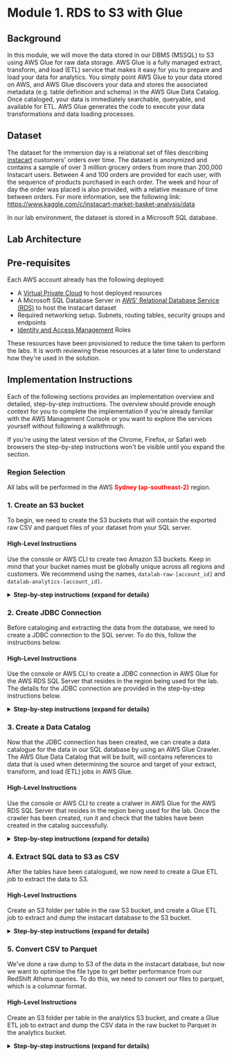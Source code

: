 # Module 1. RDS to S3 with Glue
## Background
In this module, we will move the data stored in our DBMS (MSSQL) to S3 using AWS Glue for raw data storage. AWS Glue is a fully managed extract, transform, and load (ETL) service that makes it easy for you to prepare and load your data for analytics.  You simply point AWS Glue to your data stored on AWS, and AWS Glue discovers your data and stores the associated metadata (e.g. table definition and schema) in the AWS Glue Data Catalog. Once cataloged, your data is immediately searchable, queryable, and available for ETL. AWS Glue generates the code to execute your data transformations and data loading processes. 


## Dataset
The dataset for the immersion day is a relational set of files describing [instacart](https://www.instacart.com) customers' orders over time. The dataset is anonymized and contains a sample of over 3 million grocery orders from more than 200,000 Instacart users. Between 4 and 100 orders are provided for each user, with the sequence of products purchased in each order. The week and hour of day the order was placed is also provided, with a relative measure of time between orders. For more information, see the following link: https://www.kaggle.com/c/instacart-market-basket-analysis/data

In our lab environment, the dataset is stored in a Microsoft SQL database.

## Lab Architecture 


## Pre-requisites
Each AWS account already has the following deployed:
- A [Virtual Private Cloud](https://aws.amazon.com/vpc/) to host deployed resources
- A Microsoft SQL Database Server in [AWS' Relational Database Service (RDS)](https://aws.amazon.com/rds/) to host the Instacart dataset
- Required networking setup. Subnets, routing tables, security groups and endpoints
- [Identity and Access Management](https://aws.amazon.com/iam/) Roles

These resources have been provisioned to reduce the time taken to perform the labs. It is worth reviewing these resources at a later time to understand how they're used in the solution.

## Implementation Instructions
Each of the following sections provides an implementation overview and detailed, step-by-step instructions. The overview should provide enough context for you to complete the implementation if you're already familiar with the AWS Management Console or you want to explore the services yourself without following a walkthrough.

If you're using the latest version of the Chrome, Firefox, or Safari web browsers the step-by-step instructions won't be visible until you expand the section.

### Region Selection
All labs will be performed in the AWS <span style="color:red">**Sydney (ap-southeast-2)**</span> region.

### 1. Create an S3 bucket 
To begin, we need to create the S3 buckets that will contain the exported raw CSV and parquet files of your dataset from your SQL server.

#### High-Level Instructions
Use the console or AWS CLI to create two Amazon S3 buckets. Keep in mind that your bucket names must be globally unique across all regions and customers. We recommend using the names, `datalab-raw-[account_id]` and `datalab-analytics-[account_id]`.

<details>
<summary><strong>Step-by-step instructions (expand for details)</strong></summary><p>

1. In the AWS Management Console choose **Services** then select **S3** under Storage.

2. Choose **+ Create Bucket**

3. Provide a globally unique name for your bucket such as `datalab-raw-[account_id]`.

4. Select the Region for this workshop from the dropdown.

5. Choose **Create** in the lower left of the dialog without selecting a bucket to copy settings from.

6. Choose **+ Create Bucket**

7. Provide a globally unique name for your bucket such as `datalab-analytics-[account_id]`.

8. Select the Region for this workshop from the dropdown.

9. Choose **Create** in the lower left of the dialog without selecting a bucket to copy settings from.

</p></details>


### 2. Create JDBC Connection 
Before cataloging and extracting the data from the database, we need to create a JDBC connection to the SQL server. To do this, follow the instructions below.

#### High-Level Instructions
Use the console or AWS CLI to create a JDBC connection in AWS Glue for the AWS RDS SQL Server that resides in the region being used for the lab. The details for the JDBC connection are provided in the step-by-step instructions below.

<details>
<summary><strong>Step-by-step instructions (expand for details)</strong></summary><p>

1. In the AWS Management Console choose **Services** then select **Glue**. Ensure that the region is set to **ap-southeast-2**.

2. To add a connection in the AWS Glue console, choose **Add Connection**. The wizard guides you through adding the properties that are required to create a JDBC connection to a data store. Use the following properties:

| Property                   | Value                  |
| -------------------------- |:----------------------:|
| Connection name            | SQL Server             |
| Connection type            | Amazon RDS             |
| Database engine            | Microsoft SQL Server   |
| Require SSL connection     | False                  |

Click **Next**

| Property         | Value                      |
| ---------------- |:--------------------------:|
| Instance         | Datalab                    |
| Database Name    | <select the only option>   |
| Username         | dataadmin                  |
| Password         | <askme>                    |

3. On the review page, take note of the Security Group ID. Click **Next** then **Finish**.

4. To allow glue to access our database, we need to add the security group ID to the database firewall. In the AWS Management Console, choose **Services** then **RDS**

5. Under **Instances**, select the `datalab` instance and find the **Inbound Security Group** rule under **Security group**. Select the security group.

6. Choose thew **Inbound** tab, then select **Edit**. 

7. Add the following rule:

| Type        | Protocol | Port Range | Source                     | Description | 
| ----------- |:--------:|:----------:|:--------------------------:|:-----------:|
| All Traffic | All      | 0 - 65535  | Custom `Security Group ID` |             | 

Click **Save**.

8. Now that the database firewall has been ammended to allow traffic from Glue, we can test the connection. Head back to the **Glue** service in the console and select **Connections**. Select the connection and choose **Test Connection**. This should come back successful.
</details>

### 3. Create a Data Catalog
Now that the JDBC connection has been created, we can create a data catalogue for the data in our SQL database by using an AWS Glue Crawler. The AWS Glue Data Catalog that will be built, will contains references to data that is used when determining the source and target of your extract, transform, and load (ETL) jobs in AWS Glue.

#### High-Level Instructions
Use the console or AWS CLI to create a cralwer in AWS Glue for the AWS RDS SQL Server that resides in the region being used for the lab. Once the crawler has been created, run it and check that the tables have been created in the catalog successfully.

<details>
<summary><strong>Step-by-step instructions (expand for details)</strong></summary><p>

1. Click on **Crawlers** on the left side of the page, and select **Add crawler**. 

2. For the crawler name, specify `instacart-rds` then select **Next**.

3. Choose **JDBC** as the datastore. Select the SQL Server connection created earlier. Under the include path, type `instacart` (the database name), then select **Next**.

4. Select **No**, then click **Next**.

5. Under the **IAM Role**, select `AWSGlueServiceRole-DataLab`, then select **Next**.

6. Under **Frequency**, select **Run On Demand** then select **Next**.

7. Select **Add Database** and choose the name `instacart-rds` then select **Next**, then **Finsh**.

8. Select the `instacart-rds` crawler and click **Run crawler**.

9. Once the crawler completes, note the number of tables added. Click on **Tables** and note the new tables created.
</details>

### 4. Extract SQL data to S3 as CSV
After the tables have been catalogued, we now need to create a Glue ETL job to extract the data to S3. 

#### High-Level Instructions
Create an S3 folder per table in the raw S3 bucket, and create a Glue ETL job to extract and dump the instacart database to the S3 bucket.

<details>
<summary><strong>Step-by-step instructions (expand for details)</strong></summary><p>

1. In the AWS Management Console choose **Services** then select **S3** under Storage.

2. Select the **S3** bucket `datalab-raw-[account_id]` then create the following folders:
    - aisles
    - departments
    - order_products_prior
    - order_products_train
    - orders
    - products

3. Navigate back to the **Glue** service, click on **Jobs** on the left side of the page, and select **Add job**. 

4. For the Job name, specify `rds2csv` and choose `AWSGlueServiceRole-DataLab`. Select **A new script to be authored by you**, then select **Python** as the **ETL Language**. Leave everything else as default, then select **Next**.

5. Select the **SQL Server** connection then select **Next**. Select **Save job and edit script**. Copy and paste the following, while changing the s3bucket variable.
 
 ```Python
import sys
from awsglue.transforms import *
from awsglue.utils import getResolvedOptions
from pyspark.context import SparkContext
from awsglue.context import GlueContext
from awsglue.job import Job

## @params: [JOB_NAME]
args = getResolvedOptions(sys.argv, ['JOB_NAME'])

sc = SparkContext()
glueContext = GlueContext(sc)
spark = glueContext.spark_session
job = Job(glueContext)

job.init(args['JOB_NAME'], args)

s3bucket = "datalab-raw-12345678912"

#Aisles
datasource0 = glueContext.create_dynamic_frame.from_catalog(database = "instacart-rds", table_name = "instacart_dbo_aisles", transformation_ctx = "datasource0")
applymapping1 = ApplyMapping.apply(frame = datasource0, mappings = [("aisle_id", "long", "aisle_id", "long"), ("aisle", "string", "aisle", "string")], transformation_ctx = "applymapping1")
datasink2 = glueContext.write_dynamic_frame.from_options(frame = applymapping1, connection_type = "s3", connection_options = {"path": "s3://" + s3bucket +  "/" + "aisles" }, format = "csv", transformation_ctx = "datasink2")

#Departments
datasource0 = glueContext.create_dynamic_frame.from_catalog(database = "instacart-rds", table_name = "instacart_dbo_departments", transformation_ctx = "datasource0")
applymapping1 = ApplyMapping.apply(frame = datasource0, mappings = [("department_id", "long", "department_id", "long"), ("department", "string", "department", "string")], transformation_ctx = "applymapping1")
datasink2 = glueContext.write_dynamic_frame.from_options(frame = applymapping1, connection_type = "s3", connection_options = {"path": "s3://" + s3bucket +  "/" + "departments"}, format = "csv", transformation_ctx = "datasink2")

#Order Products Prior
datasource0 = glueContext.create_dynamic_frame.from_catalog(database = "instacart-rds", table_name = "instacart_dbo_order_products__prior", transformation_ctx = "datasource0")
applymapping1 = ApplyMapping.apply(frame = datasource0, mappings = [("order_id", "long", "order_id", "long"), ("product_id", "long", "product_id", "long"), ("add_to_cart_order", "long", "add_to_cart_order", "long"), ("reordered", "long", "reordered", "long")], transformation_ctx = "applymapping1")
datasink2 = glueContext.write_dynamic_frame.from_options(frame = applymapping1, connection_type = "s3", connection_options = {"path": "s3://" + s3bucket +  "/" + "order_products_prior"}, format = "csv", transformation_ctx = "datasink2")

#Order Products Train
datasource0 = glueContext.create_dynamic_frame.from_catalog(database = "instacart-rds", table_name = "instacart_dbo_order_products__train", transformation_ctx = "datasource0")
applymapping1 = ApplyMapping.apply(frame = datasource0, mappings = [("order_id", "long", "order_id", "long"), ("product_id", "long", "product_id", "long"), ("add_to_cart_order", "long", "add_to_cart_order", "long"), ("reordered", "long", "reordered", "long")], transformation_ctx = "applymapping1")
datasink2 = glueContext.write_dynamic_frame.from_options(frame = applymapping1, connection_type = "s3", connection_options = {"path": "s3://" + s3bucket +  "/" + "order_products_train"}, format = "csv", transformation_ctx = "datasink2")

#Orders
datasource0 = glueContext.create_dynamic_frame.from_catalog(database = "instacart-rds", table_name = "instacart_dbo_orders", transformation_ctx = "datasource0")
applymapping1 = ApplyMapping.apply(frame = datasource0, mappings = [("order_id", "long", "order_id", "long"), ("user_id", "long", "user_id", "long"), ("eval_set", "string", "eval_set", "string"), ("order_number", "long", "order_number", "long"), ("order_dow", "long", "order_dow", "long"), ("order_hour_of_day", "long", "order_hour_of_day", "long"), ("days_since_prior_order", "double", "days_since_prior_order", "double")], transformation_ctx = "applymapping1")
datasink2 = glueContext.write_dynamic_frame.from_options(frame = applymapping1, connection_type = "s3", connection_options = {"path": "s3://" + s3bucket +  "/" + "orders"}, format = "csv", transformation_ctx = "datasink2")

#Products
datasource0 = glueContext.create_dynamic_frame.from_catalog(database = "instacart-rds", table_name = "instacart_dbo_products", transformation_ctx = "datasource0")
applymapping1 = ApplyMapping.apply(frame = datasource0, mappings = [("product_id", "long", "product_id", "long"), ("product_name", "string", "product_name", "string"), ("aisle_id", "long", "aisle_id", "long"), ("department_id", "long", "department_id", "long")], transformation_ctx = "applymapping1")
datasink2 = glueContext.write_dynamic_frame.from_options(frame = applymapping1, connection_type = "s3", connection_options = {"path": "s3://" + s3bucket +  "/" + "products"}, format = "csv", transformation_ctx = "datasink2")

job.commit()
 ```

6. Click **Save** then click the **X** on the far top right corner to close the window.

7. Select the ETL job created and selection **Action** -> **Run Job**. 

8. Once complete, go to the **S3** service, select the raw bucket, and analyze the contents of each folder. You should see files that have been created.

</details>

### 5. Convert CSV to Parquet
We've done a raw dump to S3 of the data in the instacart database, but now we want to optimise the file type to get better performance from our RedShift Athena queries. To do this, we need to convert our files to parquet, which is a columnar format. 

#### High-Level Instructions
Create an S3 folder per table in the analytics S3 bucket, and create a Glue ETL job to extract and dump the CSV data in the raw bucket to Parquet in the analytics bucket.

<details>
<summary><strong>Step-by-step instructions (expand for details)</strong></summary><p>

1. Click on **Crawlers** on the left side of the page, and select **Add crawler**. 

2. For the crawler name, specify `instacart-csv` then select **Next**.

3. Choose **S3** as the datastore. Select to crawl data in the **Specified path in my account**, and specify the raw bucket. i.e. s3://datalab-raw-12345678912/. Select **Next**.

4. Select **No**, then click **Next**.

5. Under the **IAM Role**, select `AWSGlueServiceRole-DataLab`, then select **Next**.

6. Under **Frequency**, select **Run On Demand** then select **Next**.

7. Select **Add Database** and choose the name `instacart-csv` then select **Next**, then **Finsh**.

8. Select the `instacart-csv` crawler and click **Run crawler**.

9. Once the crawler completes, note the number of tables added. Click on **Tables** and note the new tables created.

10. In the AWS Management Console choose **Services** then select **S3** under Storage.

11. Select the **S3** bucket `datalab-analytics-[account_id]` then create the following folders:
    - aisles
    - departments
    - order_products_prior
    - order_products_train
    - orders
    - products

3. Navigate back to the **Glue** service, click on **Jobs** on the left side of the page, and select **Add job**. 

4. For the Job name, specify `csv2parq` and choose `AWSGlueServiceRole-DataLab`. Select **A new script to be authored by you**, then select **Python** as the **ETL Language**. Leave everything else as default, then select **Next**.

5. Select **Next** under *Connections** then select **Save job and edit script**. Copy and paste the following, while changing the s3bucket variable.
 
 ```Python
import sys
from awsglue.transforms import *
from awsglue.utils import getResolvedOptions
from pyspark.context import SparkContext
from awsglue.context import GlueContext
from awsglue.job import Job

## @params: [JOB_NAME]
args = getResolvedOptions(sys.argv, ['JOB_NAME'])

sc = SparkContext()
glueContext = GlueContext(sc)
spark = glueContext.spark_session
job = Job(glueContext)

job.init(args['JOB_NAME'], args)

s3bucket = "datalab-analytics-12345678912"

datasource0 = glueContext.create_dynamic_frame.from_catalog(database = "instacart-s3", table_name = "aisles", transformation_ctx = "datasource0")
applymapping1 = ApplyMapping.apply(frame = datasource0, mappings = [("aisle_id", "long", "aisle_id", "long"), ("aisle", "string", "aisle", "string")], transformation_ctx = "applymapping1")
datasink2 = glueContext.write_dynamic_frame.from_options(frame = applymapping1, connection_type = "s3", connection_options = {"path": "s3://" + s3buckets + "/" + "aisles" }, format = "parquet", transformation_ctx = "datasink2")

datasource0 = glueContext.create_dynamic_frame.from_catalog(database = "instacart-s3", table_name = "departments", transformation_ctx = "datasource0")
applymapping1 = ApplyMapping.apply(frame = datasource0, mappings = [("department_id", "long", "department_id", "long"), ("department", "string", "department", "string")], transformation_ctx = "applymapping1")
datasink2 = glueContext.write_dynamic_frame.from_options(frame = applymapping1, connection_type = "s3", connection_options = {"path": "s3://" + s3buckets + "/" + "departments"}, format = "parquet", transformation_ctx = "datasink2")

datasource0 = glueContext.create_dynamic_frame.from_catalog(database = "instacart-s3", table_name = "order_products_prior", transformation_ctx = "datasource0")
applymapping1 = ApplyMapping.apply(frame = datasource0, mappings = [("order_id", "long", "order_id", "long"), ("product_id", "long", "product_id", "long"), ("add_to_cart_order", "long", "add_to_cart_order", "long"), ("reordered", "long", "reordered", "long")], transformation_ctx = "applymapping1")
datasink2 = glueContext.write_dynamic_frame.from_options(frame = applymapping1, connection_type = "s3", connection_options = {"path": "s3://datalab-analytics-467751274256/" + "order_products_prior"}, format = "parquet", transformation_ctx = "datasink2")

datasource0 = glueContext.create_dynamic_frame.from_catalog(database = "instacart-s3", table_name = "order_products_train", transformation_ctx = "datasource0")
applymapping1 = ApplyMapping.apply(frame = datasource0, mappings = [("order_id", "long", "order_id", "long"), ("product_id", "long", "product_id", "long"), ("add_to_cart_order", "long", "add_to_cart_order", "long"), ("reordered", "long", "reordered", "long")], transformation_ctx = "applymapping1")
datasink2 = glueContext.write_dynamic_frame.from_options(frame = applymapping1, connection_type = "s3", connection_options = {"path": "s3://datalab-analytics-467751274256/" + "order_products_train"}, format = "parquet", transformation_ctx = "datasink2")

datasource0 = glueContext.create_dynamic_frame.from_catalog(database = "instacart-s3", table_name = "orders", transformation_ctx = "datasource0")
applymapping1 = ApplyMapping.apply(frame = datasource0, mappings = [("order_id", "long", "order_id", "long"), ("user_id", "long", "user_id", "long"), ("eval_set", "string", "eval_set", "string"), ("order_number", "long", "order_number", "long"), ("order_dow", "long", "order_dow", "long"), ("order_hour_of_day", "long", "order_hour_of_day", "long"), ("days_since_prior_order", "double", "days_since_prior_order", "double")], transformation_ctx = "applymapping1")
datasink2 = glueContext.write_dynamic_frame.from_options(frame = applymapping1, connection_type = "s3", connection_options = {"path": "s3://datalab-analytics-467751274256/" + "orders"}, format = "parquet", transformation_ctx = "datasink2")

datasource0 = glueContext.create_dynamic_frame.from_catalog(database = "instacart-s3", table_name = "products", transformation_ctx = "datasource0")
applymapping1 = ApplyMapping.apply(frame = datasource0, mappings = [("product_id", "long", "product_id", "long"), ("product_name", "string", "product_name", "string"), ("aisle_id", "long", "aisle_id", "long"), ("department_id", "long", "department_id", "long")], transformation_ctx = "applymapping1")
datasink2 = glueContext.write_dynamic_frame.from_options(frame = applymapping1, connection_type = "s3", connection_options = {"path": "s3://datalab-analytics-467751274256/" + "products"}, format = "parquet", transformation_ctx = "datasink2")

job.commit()
```

6. Click **Save** then click the **X** on the far top right corner to close the window.

7. Select the ETL job created and selection **Action** -> **Run Job**. 

8. Once complete, go to the **S3** service, select the analysis bucket, and analyze the contents of each folder. You should see files that have been created.

</details>
